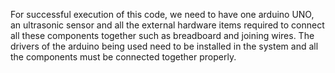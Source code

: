 For successful execution of this code, we need to have one arduino UNO, an ultrasonic sensor and all the external hardware items required to connect all these components together such as breadboard and joining wires.
The drivers of the arduino being used need to be installed in the system and all the components must be connected together properly.
